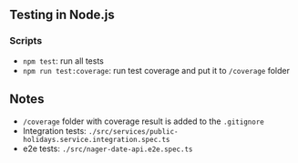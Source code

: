 ## Testing in Node.js

### Scripts

- `npm test`: run all tests
- `npm run test:coverage`: run test coverage and put it to `/coverage` folder

## Notes

- `/coverage` folder with coverage result is added to the `.gitignore` 
- Integration tests: `./src/services/public-holidays.service.integration.spec.ts`
- e2e tests: `./src/nager-date-api.e2e.spec.ts`